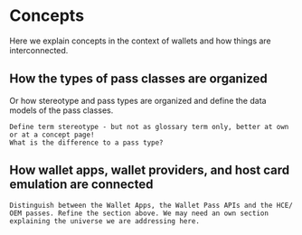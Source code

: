 # Concepts

Here we explain concepts in the context of wallets and how things are interconnected.

## How the types of pass classes are organized

Or how stereotype and pass types are organized and define the data models of the pass classes.

```{todo}
Define term stereotype - but not as glossary term only, better at own or at a concept page!
What is the difference to a pass type?
```

## How wallet apps, wallet providers, and host card emulation are connected

```{todo}
Distinguish between the Wallet Apps, the Wallet Pass APIs and the HCE/ OEM passes. Refine the section above. We may need an own section explaining the universe we are addressing here.
```